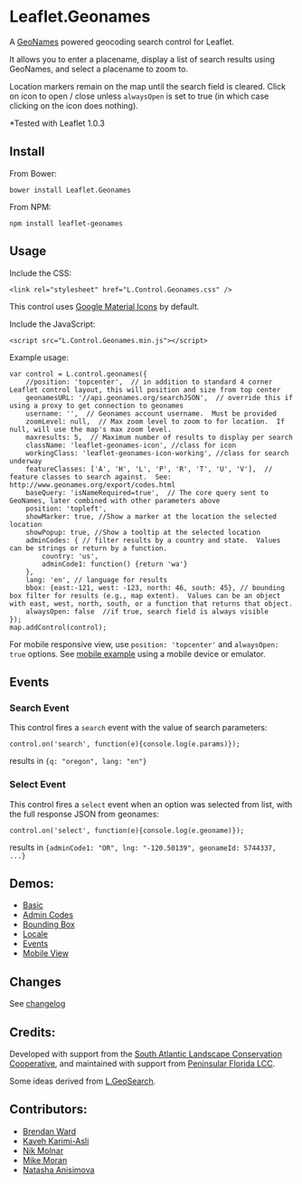 # Leaflet.Geonames

A [GeoNames](http://www.geonames.org/) powered geocoding search control for Leaflet.  

It allows you to enter a placename, display a list of search results using GeoNames,
and select a placename to zoom to.
  
Location markers remain on the map until the search field is cleared.
Click on icon to open / close unless `alwaysOpen` is set to true (in which case clicking on the icon does nothing).

*Tested with Leaflet 1.0.3


## Install

From Bower:

```
bower install Leaflet.Geonames
```


From NPM:

```
npm install leaflet-geonames
```


## Usage

Include the CSS: 

```
<link rel="stylesheet" href="L.Control.Geonames.css" />
```

This control uses [Google Material Icons](https://design.google.com/icons) by default.


Include the JavaScript:

```
<script src="L.Control.Geonames.min.js"></script>
```


Example usage:

```
var control = L.control.geonames({
    //position: 'topcenter',  // in addition to standard 4 corner Leaflet control layout, this will position and size from top center
    geonamesURL: '//api.geonames.org/searchJSON',  // override this if using a proxy to get connection to geonames
    username: '',  // Geonames account username.  Must be provided
    zoomLevel: null,  // Max zoom level to zoom to for location.  If null, will use the map's max zoom level.
    maxresults: 5,  // Maximum number of results to display per search
    className: 'leaflet-geonames-icon', //class for icon
    workingClass: 'leaflet-geonames-icon-working', //class for search underway
    featureClasses: ['A', 'H', 'L', 'P', 'R', 'T', 'U', 'V'],  // feature classes to search against.  See: http://www.geonames.org/export/codes.html
    baseQuery: 'isNameRequired=true',  // The core query sent to GeoNames, later combined with other parameters above
    position: 'topleft',
    showMarker: true, //Show a marker at the location the selected location
    showPopup: true, //Show a tooltip at the selected location
    adminCodes: { // filter results by a country and state.  Values can be strings or return by a function.
        country: 'us',
        adminCode1: function() {return 'wa'}
    },
    lang: 'en', // language for results
    bbox: {east:-121, west: -123, north: 46, south: 45}, // bounding box filter for results (e.g., map extent).  Values can be an object with east, west, north, south, or a function that returns that object.
    alwaysOpen: false  //if true, search field is always visible
});
map.addControl(control);
```

For mobile responsive view, use `position: 'topcenter'` and `alwaysOpen: true` options.
See [mobile example](http://consbio.github.io/Leaflet.Geonames/examples/mobileview.html)
using a mobile device or emulator.


## Events


### Search Event
This control fires a `search` event with the value of search parameters:

`control.on('search', function(e){console.log(e.params)});`

results in
`{q: "oregon", lang: "en"}`


### Select Event
This control fires a `select` event when an option was selected from list, 
with the full response JSON from geonames:

`control.on('select', function(e){console.log(e.geoname)});`

results in 
`{adminCode1: "OR", lng: "-120.50139", geonameId: 5744337, ...}`


## Demos:
- [Basic](http://consbio.github.io/Leaflet.Geonames/examples/basic.html)
- [Admin Codes](http://consbio.github.io/Leaflet.Geonames/examples/adminCodes.html)
- [Bounding Box](http://consbio.github.io/Leaflet.Geonames/examples/bbox.html)
- [Locale](http://consbio.github.io/Leaflet.Geonames/examples/locale.html)
- [Events](http://consbio.github.io/Leaflet.Geonames/examples/events.html)
- [Mobile View](http://consbio.github.io/Leaflet.Geonames/examples/mobileview.html)


## Changes
See [changelog](CHANGES.md)


## Credits:
Developed with support from the [South Atlantic Landscape Conservation Cooperative](http://www.southatlanticlcc.org/), and maintained with support from [Peninsular Florida LCC](http://peninsularfloridalcc.org/).

Some ideas derived from [L.GeoSearch](https://github.com/smeijer/L.GeoSearch).

## Contributors: 
* [Brendan Ward](https://github.com/brendan-ward) 
* [Kaveh Karimi-Asli](https://github.com/ka7eh)
* [Nik Molnar](https://github.com/nikmolnar)
* [Mike Moran](https://github.com/mikemoraned)
* [Natasha Anisimova](https://github.com/anisimon)
